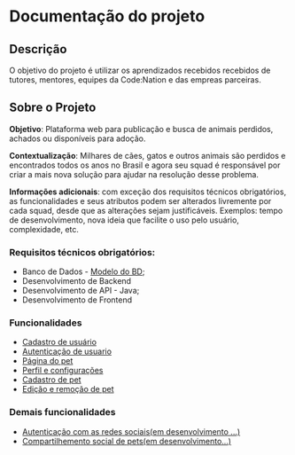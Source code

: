 # Documentação do projeto

## Descrição

O objetivo do projeto é utilizar os aprendizados recebidos recebidos de tutores, mentores, equipes da Code:Nation e das empreas parceiras.

## Sobre o Projeto

**Objetivo**: Plataforma web para publicação e busca de animais perdidos, achados ou
disponíveis para adoção.

**Contextualização**: Milhares de cães, gatos e outros animais são perdidos e encontrados
todos os anos no Brasil e agora seu squad é responsável por criar a mais nova solução para
ajudar na resolução desse problema.

**Informações adicionais**: com exceção dos requisitos técnicos obrigatórios, as
funcionalidades e seus atributos podem ser alterados livremente por cada squad, desde que
as alterações sejam justificáveis. Exemplos: tempo de desenvolvimento, nova ideia que
facilite o uso pelo usuário, complexidade, etc.

### Requisitos técnicos obrigatórios:
 * Banco de Dados - [Modelo do BD](../modelo_banco.png);
 * Desenvolvimento de Backend
 * Desenvolvimento de API - Java;
 * Desenvolvimento de Frontend
 
### Funcionalidades
- [Cadastro de usuário](cadastroUsuario.md)
- [Autenticação de usuario](autenticacaoUsuario.md)
- [Página do pet](paginaPet.md)
- [Perfil e configurações](perfilConfiguracoesUsuario.md)
- [Cadastro de pet](cadastroPet.md)
- [Edição e remoção de pet](editarRemoverPet.md)

### Demais funcionalidades 
- [Autenticação com as redes sociais(em desenvolvimento ...)]()
- [Compartilhemento social de pets(em desenvolvimento...)]() 


